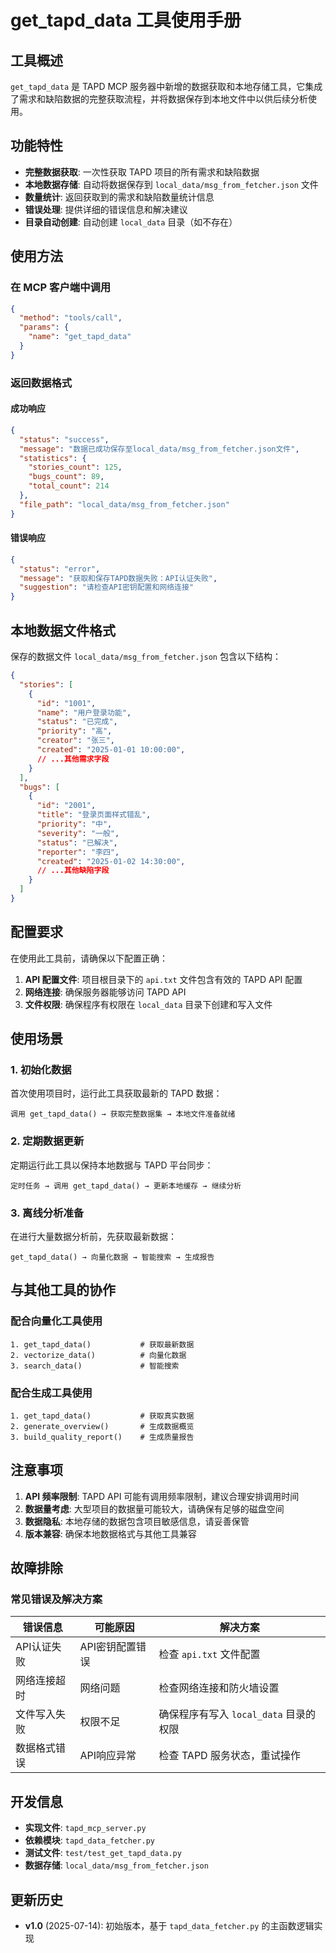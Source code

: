 # get_tapd_data 工具使用手册

## 工具概述

`get_tapd_data` 是 TAPD MCP 服务器中新增的数据获取和本地存储工具，它集成了需求和缺陷数据的完整获取流程，并将数据保存到本地文件中以供后续分析使用。

## 功能特性

- **完整数据获取**: 一次性获取 TAPD 项目的所有需求和缺陷数据
- **本地数据存储**: 自动将数据保存到 `local_data/msg_from_fetcher.json` 文件
- **数量统计**: 返回获取到的需求和缺陷数量统计信息
- **错误处理**: 提供详细的错误信息和解决建议
- **目录自动创建**: 自动创建 `local_data` 目录（如不存在）

## 使用方法

### 在 MCP 客户端中调用

```json
{
  "method": "tools/call",
  "params": {
    "name": "get_tapd_data"
  }
}
```

### 返回数据格式

#### 成功响应

```json
{
  "status": "success",
  "message": "数据已成功保存至local_data/msg_from_fetcher.json文件",
  "statistics": {
    "stories_count": 125,
    "bugs_count": 89,
    "total_count": 214
  },
  "file_path": "local_data/msg_from_fetcher.json"
}
```

#### 错误响应

```json
{
  "status": "error",
  "message": "获取和保存TAPD数据失败：API认证失败",
  "suggestion": "请检查API密钥配置和网络连接"
}
```

## 本地数据文件格式

保存的数据文件 `local_data/msg_from_fetcher.json` 包含以下结构：

```json
{
  "stories": [
    {
      "id": "1001",
      "name": "用户登录功能",
      "status": "已完成",
      "priority": "高",
      "creator": "张三",
      "created": "2025-01-01 10:00:00",
      // ...其他需求字段
    }
  ],
  "bugs": [
    {
      "id": "2001",
      "title": "登录页面样式错乱",
      "priority": "中",
      "severity": "一般",
      "status": "已解决",
      "reporter": "李四",
      "created": "2025-01-02 14:30:00",
      // ...其他缺陷字段
    }
  ]
}
```

## 配置要求

在使用此工具前，请确保以下配置正确：

1. **API 配置文件**: 项目根目录下的 `api.txt` 文件包含有效的 TAPD API 配置
2. **网络连接**: 确保服务器能够访问 TAPD API
3. **文件权限**: 确保程序有权限在 `local_data` 目录下创建和写入文件

## 使用场景

### 1. 初始化数据

首次使用项目时，运行此工具获取最新的 TAPD 数据：

```text
调用 get_tapd_data() → 获取完整数据集 → 本地文件准备就绪
```

### 2. 定期数据更新

定期运行此工具以保持本地数据与 TAPD 平台同步：

```text
定时任务 → 调用 get_tapd_data() → 更新本地缓存 → 继续分析
```

### 3. 离线分析准备

在进行大量数据分析前，先获取最新数据：

```text
get_tapd_data() → 向量化数据 → 智能搜索 → 生成报告
```

## 与其他工具的协作

### 配合向量化工具使用

```text
1. get_tapd_data()           # 获取最新数据
2. vectorize_data()          # 向量化数据
3. search_data()             # 智能搜索
```

### 配合生成工具使用

```text
1. get_tapd_data()           # 获取真实数据
2. generate_overview()       # 生成数据概览
3. build_quality_report()    # 生成质量报告
```

## 注意事项

1. **API 频率限制**: TAPD API 可能有调用频率限制，建议合理安排调用时间
2. **数据量考虑**: 大型项目的数据量可能较大，请确保有足够的磁盘空间
3. **数据隐私**: 本地存储的数据包含项目敏感信息，请妥善保管
4. **版本兼容**: 确保本地数据格式与其他工具兼容

## 故障排除

### 常见错误及解决方案

| 错误信息 | 可能原因 | 解决方案 |
|---------|---------|---------|
| API认证失败 | API密钥配置错误 | 检查 `api.txt` 文件配置 |
| 网络连接超时 | 网络问题 | 检查网络连接和防火墙设置 |
| 文件写入失败 | 权限不足 | 确保程序有写入 `local_data` 目录的权限 |
| 数据格式错误 | API响应异常 | 检查 TAPD 服务状态，重试操作 |

## 开发信息

- **实现文件**: `tapd_mcp_server.py`
- **依赖模块**: `tapd_data_fetcher.py`
- **测试文件**: `test/test_get_tapd_data.py`
- **数据存储**: `local_data/msg_from_fetcher.json`

## 更新历史

- **v1.0** (2025-07-14): 初始版本，基于 `tapd_data_fetcher.py` 的主函数逻辑实现
